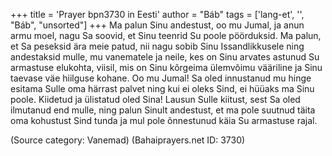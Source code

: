 +++
title = 'Prayer bpn3730 in Eesti'
author = "Báb"
tags = ['lang-et', '', "Báb", "unsorted"]
+++
Ma palun Sinu andestust, oo mu Jumal, ja anun armu moel, nagu Sa soovid, et Sinu teenrid Su poole pöörduksid. Ma palun, et Sa peseksid ära meie patud, nii nagu sobib Sinu Issandlikkusele ning andestaksid mulle, mu vanematele ja neile, kes on Sinu arvates astunud Su armastuse elukohta, viisil, mis on Sinu kõrgeima ülemvõimu vääriline ja Sinu taevase väe hiilguse kohane.
Oo mu Jumal! Sa oled innustanud mu hinge esitama Sulle oma härrast palvet ning kui ei oleks Sind, ei hüüaks ma Sinu poole. Kiidetud ja ülistatud oled Sina! Lausun Sulle kiitust, sest Sa oled ilmutanud end mulle, ning palun Sinult andestust, et ma pole suutnud täita oma kohustust Sind tunda ja mul pole õnnestunud käia Su armastuse rajal.

(Source category: Vanemad)
(Bahaiprayers.net ID: 3730)
